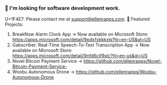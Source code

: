 ### 👋 I'm looking for software development work.
U+1F4E7: Please contact me at support@ellenrapps.com.
🔭 Featured Projects:
1) BreakNow Alarm Clock App -> Now available on Microsoft Store: https://apps.microsoft.com/detail/9pdxfxkkkxlq?hl=en-US&gl=US
2) Gabscriber: Real-Time Speech-To-Text Transcription App
   -> Now available on Microsoft Store: https://apps.microsoft.com/detail/9nfd6cjf9xlc?hl=en-us&gl=US
3) Novel Bitcoin Payment Service -> https://github.com/ellenrapps/Novel-Bitcoin-Payment-Service-
4) Woobu Autonomous Drone -> https://github.com/ellenrapps/Woobu-Autonomous-Drone

